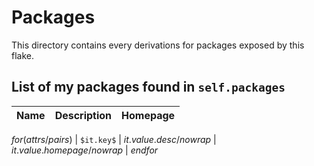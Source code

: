 # Packages

This directory contains every derivations for packages exposed by this flake.

## List of my packages found in `self.packages`

| Name | Description | Homepage |
| ---- | ----------- | -------- |
$for(attrs/pairs)$
| `$it.key$` | $it.value.desc/nowrap$ | $it.value.homepage/nowrap$ |
$endfor$
